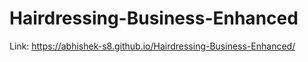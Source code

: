 # Hairdressing-Business-Enhanced
Link: https://abhishek-s8.github.io/Hairdressing-Business-Enhanced/
